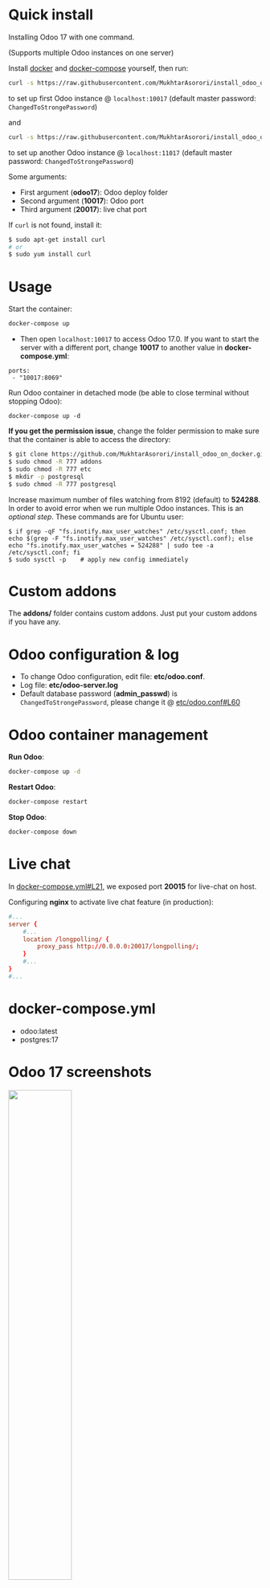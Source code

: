 # Quick install

Installing Odoo 17 with one command.

(Supports multiple Odoo instances on one server)

Install [docker](https://docs.docker.com/get-docker/) and [docker-compose](https://docs.docker.com/compose/install/) yourself, then run:

``` bash
curl -s https://raw.githubusercontent.com/MukhtarAsorori/install_odoo_on_docker/17/run.sh | sudo bash -s odoo17 10017 20017
```

to set up first Odoo instance @ `localhost:10017` (default master password: `ChangedToStrongePassword`)

and

``` bash
curl -s https://raw.githubusercontent.com/MukhtarAsorori/install_odoo_on_docker/17/run.sh | sudo bash -s odoo17_2 11017 21017
```

to set up another Odoo instance @ `localhost:11017` (default master password: `ChangedToStrongePassword`)

Some arguments:
* First argument (**odoo17**): Odoo deploy folder
* Second argument (**10017**): Odoo port
* Third argument (**20017**): live chat port

If `curl` is not found, install it:

``` bash
$ sudo apt-get install curl
# or
$ sudo yum install curl
```

# Usage

Start the container:
``` sh
docker-compose up
```

* Then open `localhost:10017` to access Odoo 17.0. If you want to start the server with a different port, change **10017** to another value in **docker-compose.yml**:

```
ports:
 - "10017:8069"
```

Run Odoo container in detached mode (be able to close terminal without stopping Odoo):

```
docker-compose up -d
```

**If you get the permission issue**, change the folder permission to make sure that the container is able to access the directory:

``` sh
$ git clone https://github.com/MukhtarAsorori/install_odoo_on_docker.git
$ sudo chmod -R 777 addons
$ sudo chmod -R 777 etc
$ mkdir -p postgresql
$ sudo chmod -R 777 postgresql
```

Increase maximum number of files watching from 8192 (default) to **524288**. In order to avoid error when we run multiple Odoo instances. This is an *optional step*. These commands are for Ubuntu user:

```
$ if grep -qF "fs.inotify.max_user_watches" /etc/sysctl.conf; then echo $(grep -F "fs.inotify.max_user_watches" /etc/sysctl.conf); else echo "fs.inotify.max_user_watches = 524288" | sudo tee -a /etc/sysctl.conf; fi
$ sudo sysctl -p    # apply new config immediately
```

# Custom addons

The **addons/** folder contains custom addons. Just put your custom addons if you have any.

# Odoo configuration & log

* To change Odoo configuration, edit file: **etc/odoo.conf**.
* Log file: **etc/odoo-server.log**
* Default database password (**admin_passwd**) is `ChangedToStrongePassword`, please change it @ [etc/odoo.conf#L60](/etc/odoo.conf#L60)

# Odoo container management

**Run Odoo**:

``` bash
docker-compose up -d
```

**Restart Odoo**:

``` bash
docker-compose restart
```

**Stop Odoo**:

``` bash
docker-compose down
```

# Live chat

In [docker-compose.yml#L21](docker-compose.yml#L21), we exposed port **20015** for live-chat on host.

Configuring **nginx** to activate live chat feature (in production):

``` conf
#...
server {
    #...
    location /longpolling/ {
        proxy_pass http://0.0.0.0:20017/longpolling/;
    }
    #...
}
#...
```

# docker-compose.yml

* odoo:latest
* postgres:17

# Odoo 17 screenshots

<img src="screenshots/2022-10-17_22h17_21.png" width="50%">

<img src="screenshots/2022-10-17_22h17_30.png" width="100%">

<
